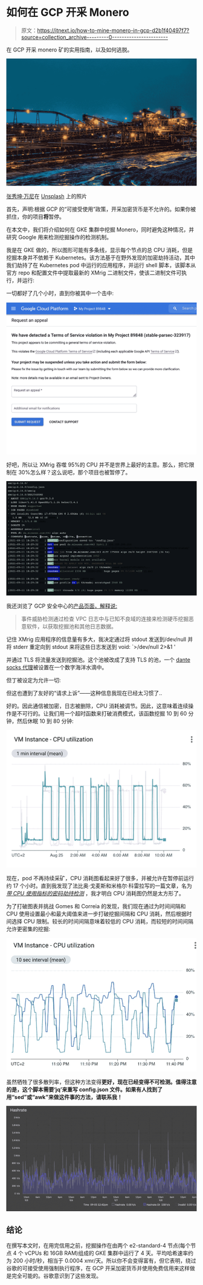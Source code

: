 # 如何在 GCP 开采 Monero

> 原文：<https://itnext.io/how-to-mine-monero-in-gcp-d2b1f40497f7?source=collection_archive---------0----------------------->

在 GCP 开采 monero 矿的实用指南，以及如何逃脱。

![](img/144bd1dde429c0314c4b8212dab546d6.png)

[张秀坤·万尼](https://unsplash.com/@dominik_photography?utm_source=medium&utm_medium=referral)在 [Unsplash](https://unsplash.com?utm_source=medium&utm_medium=referral) 上的照片

首先，声明:根据 GCP 的“可接受使用”政策，开采加密货币是不允许的。如果你被抓住，你的项目**将**暂停。

在本文中，我们将介绍如何在 GKE 集群中挖掘 Monero，同时避免这种情况，并研究 Google 用来检测挖掘操作的检测机制。

我是在 GKE 做的，所以图形可能有多条线，显示每个节点的总 CPU 消耗，但是挖掘本身并不依赖于 Kubernetes。该方法基于在野外发现的加密劫持活动，其中我们劫持了在 Kubernetes pod 中运行的应用程序，并运行 shell 脚本，该脚本从官方 repo 和配置文件中提取最新的 XMrig 二进制文件，使该二进制文件可执行，并运行:

一切都好了几个小时，直到你被其中一个击中:

![](img/a877811644dbbfc825f108aa8891cb44.png)

好吧，所以让 XMrig 吞噬 95%的 CPU 并不是世界上最好的主意。那么，把它限制在 30%怎么样？这么说吧，那个项目也被暂停了。

![](img/7446b5959c6017c281766e8154fdaf8c.png)

我还浏览了 GCP 安全中心的[产品页面，解释说:](https://cloud.google.com/blog/products/identity-security/detect-and-respond-to-high-risk-threats-in-your-logs-with-google-cloud)

> 事件威胁检测通过检查 VPC 日志中与已知不良域的连接来检测硬币挖掘恶意软件，以获取挖掘池和其他日志数据。

记住 XMrig 应用程序的信息量有多大，我决定通过将 stdout 发送到/dev/null 并将 stderr 重定向到 stdout 来将这些日志发送到 void:
`>/dev/null 2>&1 '

并通过 TLS 将流量发送到挖掘池。这个池被改成了支持 TLS 的池，一个 [dante socks 代理](https://www.inet.no/dante/)被设置在一个数字海洋水滴中。

但丁被设定为允许一切:

但这也遭到了友好的“请求上诉”——这种信息我现在已经太习惯了..

好的。因此通信被加密，日志被删除，CPU 消耗被调节。因此，这意味着连续操作是不可行的。让我们用一个超时函数来打破消费模式，该函数挖掘 10 到 60 分钟，然后休眠 10 到 80 分钟:

![](img/814d1bc76ea9f78284f6703784175f54.png)

现在，pod 不再持续采矿，CPU 消耗图看起来好了很多，并被允许在暂停前运行约 17 个小时。直到我发现了法比奥·戈麦斯和米格尔·科雷拉写的一篇文章，名为 [*带 CPU 使用指标的密码劫持检测*](https://www.gsd.inesc-id.pt/~mpc/pubs/cryptojacking-nca20-final.pdf) ，我才明白 CPU 消耗图仍然是太方形了。

为了打破图表并挑战 Gomes 和 Correia 的发现，我们现在通过为时间间隔和 CPU 使用设置最小和最大阈值来进一步打破挖掘间隔和 CPU 消耗，然后根据时间选择 CPU 限制。较长的时间间隔意味着较低的 CPU 消耗，而较短的时间间隔允许更密集的挖掘:

![](img/dba2c626d778871a7684a01295b80e07.png)

虽然牺牲了很多散列率，但这种方法变得**更好，现在已经变得不可检测。值得注意的是，这个脚本需要‘jq’来重写 config.json 文件。如果有人找到了用“sed”或“awk”来做这件事的方法，请联系我！**

![](img/88e06378a7503c09d1fa90b390cff97d.png)

## 结论

在撰写本文时，在用完信用之前，挖掘操作在由两个 e2-standard-4 节点(每个节点 4 个 vCPUs 和 16GB RAM)组成的 GKE 集群中运行了 4 天。平均哈希速率约为 200 小时/秒，相当于 0.0004 xmr/天。所以你不会变得富有，但它表明，绕过谷歌的可接受使用强制执行程序，在 GCP 开采加密货币并使用免费信用来这样做是完全可能的。谷歌意识到了这些发现。